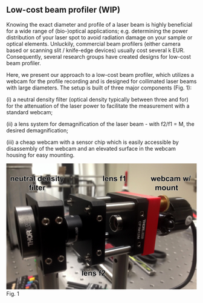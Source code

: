 ## Low-cost beam profiler (WIP)

Knowing the exact diameter and profile of a laser beam is highly beneficial for a wide range of (bio-)optical applications; e.g. determining the power distribution of your laser spot to avoid radiation damage on your sample or optical elements. Unluckily, commercial beam profilers (either camera based or scanning slit / knife-edge devices) usually cost several k EUR. Consequently, several research groups have created designs for low-cost beam profiler.

Here, we present our approach to a low-cost beam profiler, which utilizes a webcam for the profile recording and is designed for collimated laser beams with large diameters. The setup is built of three major components (Fig. 1):

(i) a neutral density filter (optical density typically between three and for) for the attenuation of the laser power to facilitate the measurement with a standard webcam;

(ii) a lens system for demagnification of the laser beam - with f2/f1 = M, the desired demagnification;

(iii) a cheap webcam with a sensor chip which is easily accessible by disassembly of the webcam and an elevated surface in the webcam housing for easy mounting.

<img src="https://raw.githubusercontent.com/rainerkaufmann/BeamProfiler/master/fig1_parts.jpg" width="512">
Fig. 1
